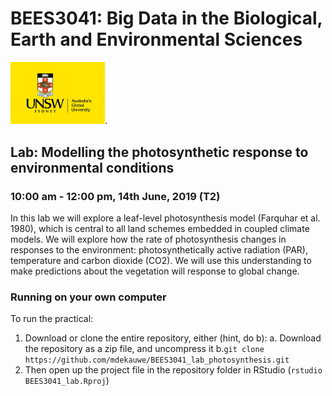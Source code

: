# BEES3041: Big Data in the Biological, Earth and Environmental Sciences

<img src="data/logo.jpeg" width="30%">.

## Lab: Modelling the photosynthetic response to environmental conditions

### 10:00 am - 12:00 pm, 14th June, 2019 (T2)

In this lab we will explore a leaf-level photosynthesis model (Farquhar et al. 1980), which is central to all land schemes embedded in coupled climate models. We will explore how the rate of photosynthesis changes in responses to the environment: photosynthetically active radiation (PAR), temperature and carbon dioxide (CO2). We will use this understanding to make predictions about the vegetation will response  to global change.

### Running on your own computer

To run the practical:

1. Download or clone the entire repository, either (hint, do b):
    a. Download the repository as a zip file, and uncompress it
    b.`git clone https://github.com/mdekauwe/BEES3041_lab_photosynthesis.git`
2. Then open up the project file in the repository folder in RStudio (`rstudio BEES3041_lab.Rproj`)
